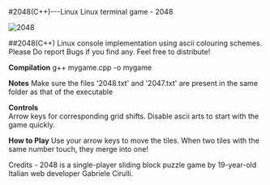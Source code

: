 #2048(C++)---Linux
Linux terminal game - 2048

![2048](https://cloud.githubusercontent.com/assets/19341165/15267299/78c5ca4c-19db-11e6-86df-751eb3559e14.png)

##2048(C++) 
Linux console implementation using ascii colouring schemes. 
Please Do report Bugs if you find any. Feel free to distribute!

**Compilation** 
g++ mygame.cpp -o mygame

**Notes**
Make sure the files '2048.txt' and '2047.txt' are present in 
the same folder as that of the executable

**Controls**  
Arrow keys for corresponding grid shifts. 
Disable ascii arts to start with the game quickly.

**How to Play** 
Use your arrow keys to move the tiles.
When two tiles with the same number touch, they merge into one!

Credits - 2048 is a single-player sliding block puzzle game by 
19-year-old Italian web developer Gabriele Cirulli.
